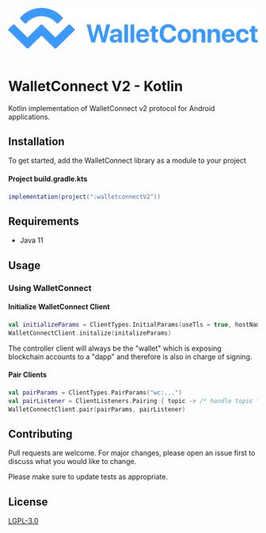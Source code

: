 ![WalletConnect V2](docs/walletconnect-banner.svg)
<br/>
<br/>
# WalletConnect V2 - Kotlin

Kotlin implementation of WalletConnect v2 protocol for Android applications.

## Installation

To get started, add the WalletConnect library as a module to your project

#### Project build.gradle.kts
```gradle
implementation(project(":walletconnectV2"))
```

## Requirements
* Java 11

## Usage
### Using WalletConnect

#### Initialize WalletConnect Client
```kotlin
val initializeParams = ClientTypes.InitialParams(useTls = true, hostName = "relay.walletconnect.org", apiKey = "sample key", isController = true)
WalletConnectClient.initalize(initalizeParams)
```
The controller client will always be the "wallet" which is exposing blockchain accounts to a "dapp" and therefore is also in charge of signing.

#### Pair Clients
```kotlin
val pairParams = ClientTypes.PairParams("wc:...")
val pairListener = ClientListeners.Pairing { topic -> /* handle topic */ }
WalletConnectClient.pair(pairParams, pairListener)
```


## Contributing
Pull requests are welcome. For major changes, please open an issue first to discuss what you would like to change.

Please make sure to update tests as appropriate.

## License
[LGPL-3.0](https://www.gnu.org/licenses/lgpl-3.0.html)